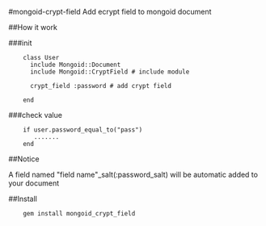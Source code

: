 #mongoid-crypt-field
Add ecrypt field to mongoid document

##How it work

###init

        class User
          include Mongoid::Document
          include Mongoid::CryptField # include module

          crypt_field :password # add crypt field

        end

###check value


        if user.password_equal_to("pass")
           .......
        end


##Notice

A field named "field name"_salt(:password_salt) will be automatic added to your document


##Install

        gem install mongoid_crypt_field


